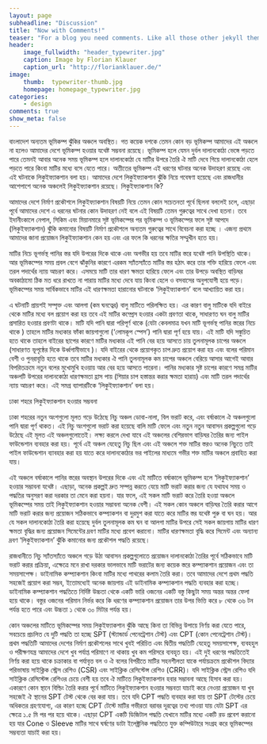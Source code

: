 ```yaml
---
layout: page
subheadline: "Discussion"
title: "Now with Comments!"
teaser: "For a blog you need comments. Like all those other jekyll themes we baked in Disqus. It's easy to set, it works and makes a static jekyll blog more dynamic."
header:
    image_fullwidth: "header_typewriter.jpg"
    caption: Image by Florian Klauer
    caption_url: "http://florianklauer.de/"
image:
    thumb:  typewriter-thumb.jpg
    homepage: homepage_typewriter.jpg
categories:
    - design
comments: true
show_meta: false
---
```

বাংলাদেশ অন্যতম ভূমিকম্প ঝুঁকির অঞ্চলে অবস্থিত। গত কয়েক দশকে তেমন কোন বড় ভূমিকম্প আমাদের এই অঞ্চলে না হলেও আমাদের দেশে ভূমিকম্প হওয়ার যথেষ্ট সম্ভবনা রয়েছে। ভূমিকম্প হলে যেমন দুর্বল দালানকোঠা ভেঙ্গে পড়তে পারে তেমনই আবার অনেক সময় ভূমিকম্প হলে দালানকোঠা যে মাটির উপরে তৈরি ঐ মাটি দেবে গিয়ে দালানকোঠা হেলে পড়তে পারে কিংবা মাটির মধ্যে বসে যেতে পারে। অতীতের ভূমিকম্প এই ধরণের ঘটনার অনেক উদাহরণ রয়েছে এবং এই ঘটনাকে লিকুইফ্যাকশান বলা হয়। আমাদের দেশে লিকুইফ্যাকশান ঝুঁকি নিয়ে গবেষণা হয়েছে এবং রাজধানীর আশেপাশে অনেক অঞ্চলেই লিকুইফ্যাকশান রয়েছে। লিকুইফ্যাকশান কি?

আমাদের দেশে নির্মাণ প্রকৌশলে লিকুইফ্যাকশান বিষয়টি নিয়ে তেমন কোন সচেতনতা পূর্বে ছিলনা বললেই চলে, এছাড়া পূর্বে আমাদের দেশে এ ধরনের ঘটনার কোন উদাহরণ নেই বলে এই বিষয়টি তেমন গুরুত্বের সাথে দেখা হতনা। তবে ইদানীংকালে নেপাল, সিকিম এবং মিয়ানমারে সৃষ্ট ভূমিকম্পের পর ভূমিকম্প ও ভূমিকম্পের ফলে সৃষ্ট আপদে (লিকুইফ্যাকশান) ঝুঁকি কমানোর বিষয়টি নির্মাণ প্রকৌশলে অন্যতম গুরুত্বের সাথে বিবেচনা করা হচ্ছে । এজন্য প্রথমে আমাদের জানা প্রয়োজন লিকুইফ্যাকশান কেন হয় এবং এর ফলে কি ধরনের ক্ষতির সম্মুখীন হতে হয়।

মাটির নিচে ভূগর্ভস্থ পানির স্তর যদি উপরের দিকে থাকে এবং অগভীর হয় তবে মাটির স্তরে যথেষ্ট পানি উপস্থিতি থাকে। আর ভূমিকম্পের সময় প্রবল বেগে ঝাঁকুনির কারণে এরকম স্যাঁতস্যাঁতে মাটির স্তর হঠাৎ করে তার শক্তি হারিয়ে ফেলে এবং তরল পদার্থের ন্যায় আচরণ করে। এসময়ে মাটি তার ধারণ ক্ষমতা হারিয়ে ফেলে এবং তার উপড়ে অবস্থিত বাড়িঘর অবকাঠামো ঠিক মত ধরে রাখতে না পারায় মাটির মধ্যে দেবে যায় কিংবা হেলে ও বসবাসের অনুপযোগী হয়ে পড়ে। ভূমিকম্পের সময় সার্বিকভাবে মাটির এই ধারণক্ষমতা হারানোর ঘটনাকে ‘লিকুইফ্যাকশান’ বলে আখ্যায়িত করা হয়।

এ ঘটনাটি প্রায়শই সম্পৃক্ত এবং আলগা (কম ঘনত্বের) বালু মাটিতে পরিলক্ষিত হয়। এর কারণ বালু মাটিকে যদি বাইরে থেকে মাটির মধ্যে বল প্রয়োগ করা হয় তবে এই মাটির কম্প্রেস হওয়ার একটা প্রবণতা থাকে, সাধারণত ঘন বালু মাটির প্রসারিত হওয়ার প্রবণটা থাকে। মাটি যদি পানি দ্বারা পরিপূর্ণ থাকে (যেটা কেবলমাত্র যখন মাটি ভূগর্ভস্থ পানির স্তরের নিচে থাকে ) তাহলে মাটির মধ্যকার ফাঁকা জায়গাগুলো (‘লোমকূপ স্পেস’) পানি দ্বারা পূর্ণ হয়ে যায়। এই মাটি যদি সঙ্কুচিত হতে থাকে তাহলে বাইরের ছাপের কারণে মাটির মধ্যকার এই পানি বের হয়ে আসতে চায় তুলনামূলক চাপের অঞ্চলে (সাধারণত ভূপৃষ্ঠের দিকে উর্ধ্বগামীভাবে )। যদি বাইরের থেকে প্রয়োগকৃত চাপ দ্রুত প্রয়োগ করা হয় এবং বলের পরিমান বেশী ও পুনরাবৃত্তি হতে থাকে তবে মাটির মধ্যকার ঐ পানি তুলনামূলক কম চাপের অঞ্চলে বেরিয়ে আসার আগেই আবার বিপরিতক্রমে নতুন বলের মুখোমুখি হওয়ায় আর বের হয়ে আসতে পারেনা। পানির মধ্যকার সৃষ্ট চাপের কারণে সমগ্র মাটির অঞ্চলটি উপরের দালানকোঠা ধারণক্ষমতা হ্রাস পায় (শিয়ার চাপ হস্তান্তর করার ক্ষমতা হারায়) এবং মাটি তরল পদার্থের ন্যায় আচরণ করে। এই সমগ্র ব্যাপারটিকে ‘লিকুইফ্যাকশান’ বলা হয়।

ঢাকা শহরে লিকুইফ্যাকশান হওয়ার সম্ভবনা

ঢাকা শহরের নতুন অংশগুলো মূলত গড়ে উঠেছে নিচু অঞ্চল ডোবা-নালা, বিল ভরাট করে, এবং বর্ষাকালে ঐ অঞ্চলগুলো পানি দ্বারা পূর্ণ থাকত। এই নিচু অংশগুলো ভরাট করা হয়েছে বালি মাটি ফেলে এবং নতুন নতুন আবাসন প্রকল্পগুলো গড়ে উঠেছে এই মূলত এই অঞ্চলগুলোতেই। লক্ষ্য করলে দেখা যাবে এই অঞ্চলের বেশিরভাগ বাড়িঘর তৈরির জন্য পাইল ফাউন্ডেশান ব্যবহার করা হয়। পূর্বে এই অঞ্চল যেহেতু নিচু ছিল এবং এই অঞ্চলে শক্ত মাটির স্তরও অনেক নিচুতে তাই পাইল ফাউন্ডেশান ব্যাবহার করা হয় যাতে করে দালানকোঠার ভর পাইলের মাধ্যমে গভীর শক্ত মাটির অঞ্চলে প্রবাহিত করা যায়।

এই অঞ্চলে বর্ষাকালে পানির স্তরের অবস্থান উপরের দিকে এবং এই মাটিতে বর্ষাকালে ভূমিকম্প হলে ‘লিকুইফ্যাকশান’ হওয়ার সম্ভাবনা যথেষ্ট। এছাড়া, অনেক প্রকল্পই দ্রুত সম্পন্ন করতে যেয়ে মাটি ভরাট করার জন্য যে যথাযথ সময় ও পদ্ধতির অনুসরণ করা দরকার তা মেনে করা হয়না। যার ফলে, এই সকল মাটি ভরাট করে তৈরি হওয়া অঞ্চলে ভূমিকম্পের সময় তাই লিকুইফ্যাকশান হওয়ার সম্ভাবনা অনেক বেশী। এই সকল কোন অঞ্চলে বাড়িঘর তৈরি করার আগে মাটি ভরাট করার জন্য প্রয়োজন সঠিকভাবে কম্প্যাকশন বা দুরমুশ করা যাতে করে মাটির স্তর যথেষ্ট পুরু বা ঘন হয়। আর যে সকল দালানকোঠা তৈরি করা হয়েছে দুর্বল তুলনামূলক কম ঘন বা আলগা মাটির উপরে সেই সকল জায়গায় মাটির ধারণ ক্ষমতা বৃদ্ধির জন্য প্রয়োজন সিমেন্টের দ্রবণ মাটির মধ্যে প্রবেশ করানো। মাটির ধারণক্ষমতা বৃদ্ধি করে সিমেন্ট এবং অন্যান্য দ্রবণ ‘লিকুইফ্যাকশান’ ঝুঁকি কমানোর জন্য প্রকৌশল পদ্ধতি রয়েছে।

রাজধানীতে নিচু স্যাঁতস্যাঁতে অঞ্চলে গড়ে উঠা আবাসন প্রকল্পগুলোতে প্রয়োজন দালানকোঠা তৈরির পূর্বে সঠিকভাবে মাটি ভরাট করার প্রক্রিয়া, এক্ষেত্রে মনে রাখা দরকার ভালভাবে মাটি ভরাটের জন্য কয়েক স্তরে কম্প্যাকশান প্রয়োজন এবং তা সময়সাপেক্ষ। ডাইনামিক কম্প্যাকশান কিংবা মাটির মধ্যে পাথরের কলাম তৈরি করা। তবে আমাদের দেশে প্রথম পদ্ধতি সহজেই প্রয়োগ করা সম্ভব, ইতোমধ্যেই অনেক জায়গায় এই ডাইনামিক কম্প্যাকশান পদ্ধতি ব্যবহার করা হচ্ছে। ডাইনামিক কম্প্যাকশান পদ্ধতিতে নির্দিষ্ট উচ্চতা থেকে একটি ভারি ওজনের একটি বস্তু কিছুটা সময় অন্তর অন্তর ফেলা হয়ে থাকে। বস্তুর ওজনের পরিমান নির্ভর করে কি ধরণের কম্প্যাকশান প্রয়োজন তার উপর ভিত্তি করে ৮ থেকে ৩৬ টন পর্যন্ত হতে পারে এবং উচ্চতা ১ থেকে ৩০ মিটার পর্যন্ত হয়।

কোন অঞ্চলের মাটিতে ভূমিকম্পের সময় লিকুইফ্যাকশান ঝুঁকি আছে কিনা তা বিভিন্ন উপায়ে নির্ণয় করা যেতে পারে, সবচেয়ে প্রচলিত যে দুটি পদ্ধতি তা হচ্ছে SPT (স্ট্যান্ডার্ড পেনেট্রেশান টেস্ট) এবং CPT (কোন পেনেট্রেশান টেস্ট)। প্রথম পদ্ধতিটি আমাদের দেশের নির্মাণ প্রকৌশলের সাথে খুবই পরিচিত এবং দ্বিতীয় পদ্ধতিটি যেহেতু সময়সাপেক্ষ, ব্যবহহুল ও পরীক্ষণযন্ত্র আমাদের দেশে খুব পর্যাপ্ত পরিমাণে না থাকায় খুব কম পরিসরে ব্যবহৃত হয়। এই দুই ধরণের পদ্ধতিতেই নির্ণয় করা হয়ে থাকে চক্রাকার বা পর্যাবৃত্ত বল ও ঐ বলের বিপরীতে মাটির সহনশীলতা যাকে পর্যায়ক্রমে প্রকৌশল বিদ্যার পরিভাষায় সাইক্লিক স্ট্রেস রেশিও (CSR) এবং সাইক্লিক রেসিস্টেন্স রেশিও (CRR)। যদি সাইক্লিক স্ট্রেস রেশিও যদি সাইক্লিক রেসিস্টেন্স রেশিওর চেয়ে বেশী হয় তবে ঐ মাটিতে লিকুইফ্যাকশান হবার সম্ভাবনা আছে হিসাব করা হয়। একারণে কোন স্থানে বিল্ডিং তৈরি করার পূর্বে মাটিতে লিকুইফ্যাকশান হওয়ার সম্ভবতা যাচাই করে নেওয়া প্রয়োজন যা খুব সহজেই ঐ স্থানের SPT টেস্ট থেকে বের করা যায়। তবে যদি CPT পদ্ধতি ব্যবহার করা যায় তা SPT টেস্টের চেয়ে অধিকতর গ্রহণযোগ্য, এর কারণ হচ্ছে CPT টেস্টে মাটির গভীরতা বরাবর দূরত্বের তথ্য পাওয়া যায় যেটা SPT এর ক্ষেত্রে ১.৫ মি পর পর হয়ে থাকে। এছাড়া CPT একটি ডিজিটাল পদ্ধতি যেখানে মাটির মধ্যে একটি রড প্রবেশ করানো হয় যার Cone ও Sleeve মাটির সাথে ঘর্ষণের ডাটা ইলেক্ট্রনিক পদ্ধতিতে যুক্ত কম্পিউটারে সংগ্রহ করে ভূমিকম্পের সম্ভব্যতা যাচাই করা হয়।
